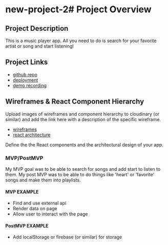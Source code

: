 # new-project-2# Project Overview


## Project Description

This is a music player app. All you need to do is search for your favorite artist or song and start listening!
## Project Links

- [github repo](https://github.com/jay123son/new-project-2)
- [deployment](https://vercel.com/jay123son/new-project-2)
- [demo recording](https://youtu.be/Q6iQdEgkmjg)

## Wireframes & React Component Hierarchy

Upload images of wireframes and component hierarchy to cloudinary (or similar) and add the link here with a description of the specific wireframe.

- [wireframes]()
- [react architecture]()

Define the the React components and the architectural design of your app.

### MVP/PostMVP

My MVP goal was to be able to search for songs and add start to listen to them.
My post MVP was to be able to do things like 'heart' or 'favorite' songs and make them into playlists.

#### MVP EXAMPLE
- Find and use external api 
- Render data on page 
- Allow user to interact with the page

#### PostMVP EXAMPLE

- Add localStorage or firebase (or similar) for storage
